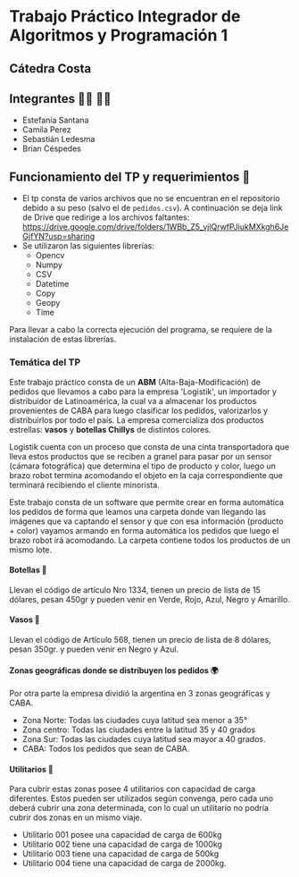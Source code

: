 # Trabajo Práctico Integrador de Algoritmos y Programación 1
## Cátedra Costa

## Integrantes 👩‍💻 👨‍💻
- Estefanía Santana
- Camila Perez
- Sebastián Ledesma
- Brian Céspedes

## Funcionamiento del TP y requerimientos 📝
- El tp consta de varios archivos que no se encuentran en el repositorio debido a su peso (salvo el de `pedidos.csv`). A continuación se deja link de Drive que redirige a los archivos faltantes: https://drive.google.com/drive/folders/1WBb_Z5_vjlQrwfPJiukMXkgh6JeGjfYN?usp=sharing
- Se utilizaron las siguientes librerías:
  - Opencv
  - Numpy
  - CSV
  - Datetime
  - Copy
  - Geopy
  - Time
 
Para llevar a cabo la correcta ejecución del programa, se requiere de la instalación de estas librerías.

### Temática del TP
Este trabajo práctico consta de un **ABM** (Alta-Baja-Modificación) de pedidos que llevamos a cabo para la empresa 'Logistik', un importador y distribuidor de Latinoamérica, la cual va a almacenar los productos provenientes de CABA para luego clasificar los pedidos, valorizarlos y distribuirlos por todo el país. 
La empresa comercializa dos productos estrellas: **vasos** y **botellas Chillys** de distintos colores.

Logistik cuenta con un proceso que consta de una cinta transportadora que lleva estos productos que se reciben a granel para pasar por un sensor (cámara fotográfica) que 
determina el tipo de producto y color, luego un brazo robot termina acomodando el objeto en la caja correspondiente que terminará recibiendo el cliente minorista. 

Este trabajo consta de un software que permite crear en forma automática los pedidos de forma que leamos una carpeta donde van llegando las imágenes que va captando el 
sensor y que con esa información (producto + color) vayamos armando en forma automática los pedidos que luego el brazo robot irá acomodando. La carpeta contiene 
todos los productos de un mismo lote. 

#### Botellas 🍾

Llevan el código de artículo Nro 1334, tienen un precio de lista de 15 dólares, pesan 450gr y pueden venir en Verde, Rojo, Azul, Negro y Amarillo. 

#### Vasos 🥤

Llevan el código de Artículo 568, tienen un precio de lista de 8 dólares, pesan 350gr. y pueden venir en Negro y Azul. 

#### Zonas geográficas donde se distribuyen los pedidos 🌍
Por otra parte la empresa dividió la argentina en 3 zonas geográficas y CABA. 
- Zona Norte: Todas las ciudades cuya latitud sea menor a 35° 
- Zona centro: Todas las ciudades entre la latitud 35 y 40 grados 
- Zona Sur: Todas las ciudades cuya latitud sea mayor a 40 grados. 
- CABA: Todos los pedidos que sean de CABA. 

#### Utilitarios 🚚
Para cubrir estas zonas posee 4 utilitarios con capacidad de carga diferentes. Estos pueden ser utilizados según convenga, pero cada uno deberá cubrir una zona 
determinada, con lo cual un utilitario no podría cubrir dos zonas en un mismo viaje. 
- Utilitario 001 posee una capacidad de carga de 600kg 
- Utilitario 002 tiene una capacidad de carga de 1000kg 
- Utilitario 003 tiene una capacidad de carga de 500kg 
- Utilitario 004 tiene una capacidad de carga de 2000kg. 
